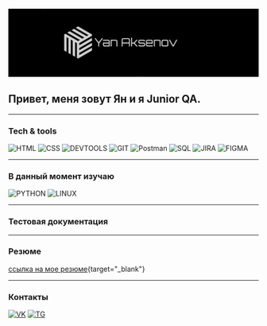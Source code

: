 ![Header](https://github.com/PyroJombie/PyroJombie/blob/main/pic/logo.jpg?raw=true)


## **Привет, меня зовут Ян и я Junior QA.**
___
### Tech & tools
![HTML](https://img.shields.io/badge/HTML-000000?style=for-the-badge&logo=HTML)
![CSS](https://img.shields.io/badge/CSS-000000?style=for-the-badge&logo=)
![DEVTOOLS](https://img.shields.io/badge/DevTools-000000?style=for-the-badge&logo=GoogleChrome) 
![GIT](https://img.shields.io/badge/GIT-000000?style=for-the-badge&logo=GIT)
![Postman](https://img.shields.io/badge/Postman-000000?style=for-the-badge&logo=Postman)
![SQL](https://img.shields.io/badge/Sql-000000?style=for-the-badge&logo=Mysql)
![JIRA](https://img.shields.io/badge/Jira-000000?style=for-the-badge&logo=Jira)
![FIGMA](https://img.shields.io/badge/Figma-000000?style=for-the-badge&logo=Figma)
___
### В данный момент изучаю
![PYTHON](https://img.shields.io/badge/Python-000000?style=for-the-badge&logo=Python)
![LINUX](https://img.shields.io/badge/Linux-000000?style=for-the-badge&logo=Linux)
___
### Тестовая документация
___
### Резюме
[ссылка на мое резюме](https://drive.google.com/file/d/1ANKuTPTULZFZuKuIK1bXMBkbLYXfpQ8P/view?usp=sharing){target="_blank"}
___ 
### Контакты

[![VK](https://img.shields.io/badge/VK-000000?style=for-the-badge&logo=VK)](https://vk.com/pyrojombie)
[![TG](https://img.shields.io/badge/Telegram-000000?style=for-the-badge&logo=Telegram)](https://t.me/pyrojombie)
